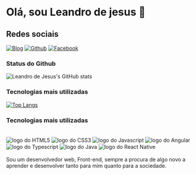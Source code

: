 # Olá, sou Leandro de jesus 👋

## Redes sociais
[![Blog](https://img.shields.io/badge/LinkedIn-0077B5?style=for-the-badge&logo=linkedin&logoColor=white)]([https://](https://www.linkedin.com/in/leandro-de-jesus-0370b6132/))
[![Github](https://img.shields.io/badge/GitHub-100000?style=for-the-badge&logo=github&logoColor=white)](https://github.com/leandroDeJesus321)
[![Facebook](https://img.shields.io/badge/Facebook-1877F2?style=for-the-badge&logo=facebook&logoColor=white)](https://www.facebook.com/leandro.jesus.50951/)


### Status do Github
![Leandro de Jesus's GitHub stats](https://github-readme-stats.vercel.app/api?username=leandroDeJesus321&show_icons=true&theme=tokyonight)

### Tecnologias mais utilizadas

[![Top Langs](https://github-readme-stats.vercel.app/api/top-langs/?username=leandroDeJesus321&layout=donut-vertical)](https://github.com/anuraghazra/github-readme-stats)

### Tecnologias mais utilizadas

<div style="display: inline_block"></br>
    <img align="center" src="https://img.shields.io/badge/HTML-239120?style=for-the-badge&logo=html5&logoColor=white" alt="logo do HTML5">
    <img align="center" src="https://img.shields.io/badge/CSS-239120?&style=for-the-badge&logo=css3&logoColor=white" alt="logo do CSS3">
    <img align="center" src="https://img.shields.io/badge/JavaScript-F7DF1E?style=for-the-badge&logo=javascript&logoColor=black" alt="logo do Javascript">
    <img align="center" src="https://img.shields.io/badge/Angular-DD0031?style=for-the-badge&logo=angular&logoColor=white" alt="logo do Angular">
    <img align="center" src="https://img.shields.io/badge/TypeScript-007ACC?style=for-the-badge&logo=typescript&logoColor=white" alt="logo do Typescript">
    <img align="center" src="https://img.shields.io/badge/Java-ED8B00?style=for-the-badge&logo=openjdk&logoColor=white" alt="logo do Java">
    <img align="center" src="https://img.shields.io/badge/React_Native-20232A?style=for-the-badge&logo=react&logoColor=61DAFB" alt="logo do React Native">

</div>
</br>
Sou um desenvolvedor web, Front-end, sempre a procura de algo novo a aprender e desenvolver tanto para mim quanto para a sociedade.
